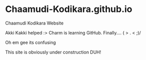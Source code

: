 # Chaamudi-Kodikara.github.io
Chaamudi Kodikara Website

Akki Kakki helped :>
Charm is learning GitHub. Finally.... ( > . < ;)/

Oh em gee its confusing 

This site is obviously under construction DUH!
